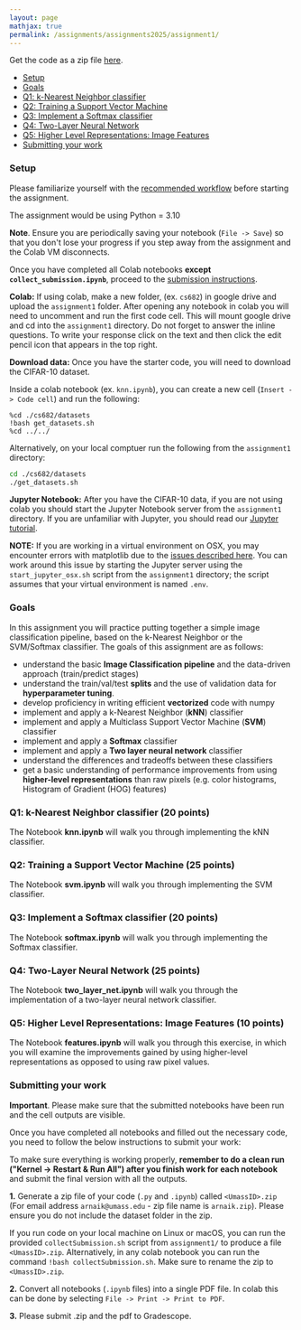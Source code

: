 ```yaml
---
layout: page
mathjax: true
permalink: /assignments/assignments2025/assignment1/
---
```


Get the code as a zip file [here](https://github.com/compsci682-spring2025/compsci682-spring2025.github.io/raw/main/assignments/assignments2025/assignment1.zip). 

- [Setup](#setup)
- [Goals](#goals)
- [Q1: k-Nearest Neighbor classifier](#q1-k-nearest-neighbor-classifier)
- [Q2: Training a Support Vector Machine](#q2-training-a-support-vector-machine)
- [Q3: Implement a Softmax classifier](#q3-implement-a-softmax-classifier)
- [Q4: Two-Layer Neural Network](#q4-two-layer-neural-network)
- [Q5: Higher Level Representations: Image Features](#q5-higher-level-representations-image-features)
- [Submitting your work](#submitting-your-work)


### Setup

Please familiarize yourself with the [recommended workflow]({{site.baseurl}}/setup-instructions/#working-remotely-on-google-colaboratory) before starting the assignment. 

The assignment would be using Python = 3.10

**Note**. Ensure you are periodically saving your notebook (`File -> Save`) so that you don't lose your progress if you step away from the assignment and the Colab VM disconnects.

Once you have completed all Colab notebooks **except `collect_submission.ipynb`**, proceed to the [submission instructions](#submitting-your-work).


**Colab:**
If using colab, make a new folder, (ex. `cs682`) in google drive and upload the `assignment1` folder. After opening any notebook in colab you will need to uncomment and run the first code cell. This will mount google drive and cd into the `assignment1` directory. Do not forget to answer the inline questions. To write your response click on the text and then click the edit pencil icon that appears in the top right.

**Download data:**
Once you have the starter code, you will need to download the CIFAR-10 dataset.

Inside a colab notebook (ex. `knn.ipynb`), you can create a new cell (`Insert -> Code cell`) and run the following:

```
%cd ./cs682/datasets
!bash get_datasets.sh
%cd ../../
```

Alternatively, on your local comptuer run the following from the `assignment1` directory:

```bash
cd ./cs682/datasets
./get_datasets.sh
```

**Jupyter Notebook:**
After you have the CIFAR-10 data, if you are not using colab you should start the Jupyter Notebook server from the
`assignment1` directory. If you are unfamiliar with Jupyter, you should read our
[Jupyter tutorial]({{site.baseurl}}/setup-instructions/#jupyter-setup).

**NOTE:** If you are working in a virtual environment on OSX, you may encounter
errors with matplotlib due to the [issues described here](http://matplotlib.org/faq/virtualenv_faq.html). You can work around this issue by starting the Jupyter server using the `start_jupyter_osx.sh` script from the `assignment1` directory; the script assumes that your virtual environment is named `.env`.

### Goals

In this assignment you will practice putting together a simple image classification pipeline, based on the k-Nearest Neighbor or the SVM/Softmax classifier. The goals of this assignment are as follows:

- understand the basic **Image Classification pipeline** and the data-driven approach (train/predict stages)
- understand the train/val/test **splits** and the use of validation data for **hyperparameter tuning**.
- develop proficiency in writing efficient **vectorized** code with numpy
- implement and apply a k-Nearest Neighbor (**kNN**) classifier
- implement and apply a Multiclass Support Vector Machine (**SVM**) classifier
- implement and apply a **Softmax** classifier
- implement and apply a **Two layer neural network** classifier
- understand the differences and tradeoffs between these classifiers
- get a basic understanding of performance improvements from using **higher-level representations** than raw pixels (e.g. color histograms, Histogram of Gradient (HOG) features)

### Q1: k-Nearest Neighbor classifier (20 points)

The Notebook **knn.ipynb** will walk you through implementing the kNN classifier.

### Q2: Training a Support Vector Machine (25 points)

The Notebook **svm.ipynb** will walk you through implementing the SVM classifier.

### Q3: Implement a Softmax classifier (20 points)

The Notebook **softmax.ipynb** will walk you through implementing the Softmax classifier.

### Q4: Two-Layer Neural Network (25 points)
The Notebook **two\_layer\_net.ipynb** will walk you through the implementation of a two-layer neural network classifier.

### Q5: Higher Level Representations: Image Features (10 points)

The Notebook **features.ipynb** will walk you through this exercise, in which you will examine the improvements gained by using higher-level representations as opposed to using raw pixel values.

### Submitting your work

**Important**. Please make sure that the submitted notebooks have been run and the cell outputs are visible.

Once you have completed all notebooks and filled out the necessary code, you need to follow the below instructions to submit your work:

To make sure everything is working properly, **remember to do a clean run ("Kernel -> Restart & Run All") after you finish work for each notebook** and submit the final version with all the outputs. 

**1.** Generate a zip file of your code (`.py` and `.ipynb`) called `<UmassID>.zip` (For email address `arnaik@umass.edu` - zip file name is `arnaik.zip`). Please ensure you do not include the dataset folder in the zip.

If you run code on your local machine on Linux or macOS,  you can run the provided `collectSubmission.sh` script from `assignment1/` to produce a file `<UmassID>.zip`. Alternatively, in any colab notebook you can run the command `!bash collectSubmission.sh`. Make sure to rename the zip to `<UmassID>.zip`.

**2.** Convert all notebooks (`.ipynb` files) into a single PDF file. In colab this can be done by selecting `File -> Print -> Print to PDF`.

**3.** Please submit <UmassID>.zip and the pdf to Gradescope.

